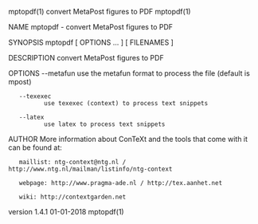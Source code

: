 mptopdf(1)                                                                   convert MetaPost figures to PDF                                                                   mptopdf(1)

NAME
       mptopdf - convert MetaPost figures to PDF

SYNOPSIS
       mptopdf [ OPTIONS ...  ] [ FILENAMES ]

DESCRIPTION
       convert MetaPost figures to PDF

OPTIONS
       --metafun
              use the metafun format to process the file (default is mpost)

       --texexec
              use texexec (context) to process text snippets

       --latex
              use latex to process text snippets

AUTHOR
       More information about ConTeXt and the tools that come with it can be found at:

       maillist: ntg-context@ntg.nl / http://www.ntg.nl/mailman/listinfo/ntg-context

       webpage: http://www.pragma-ade.nl / http://tex.aanhet.net

       wiki: http://contextgarden.net

version 1.4.1                                                                           01-01-2018                                                                             mptopdf(1)
